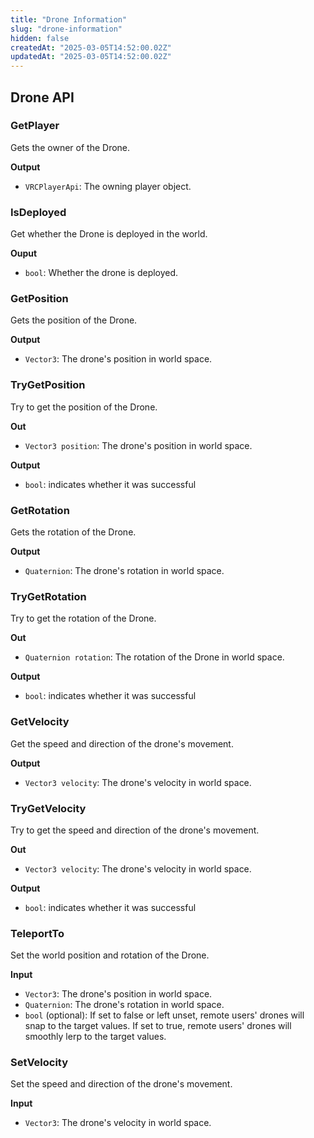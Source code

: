 ```yaml
---
title: "Drone Information"
slug: "drone-information"
hidden: false
createdAt: "2025-03-05T14:52:00.02Z"
updatedAt: "2025-03-05T14:52:00.02Z"
---
```

## Drone API

### GetPlayer

Gets the owner of the Drone.

**Output**
- `VRCPlayerApi`: The owning player object.  

### IsDeployed

Get whether the Drone is deployed in the world.

**Ouput**
- `bool`: Whether the drone is deployed.

### GetPosition

Gets the position of the Drone.

**Output**
- `Vector3`: The drone's position in world space.  

### TryGetPosition

Try to get the position of the Drone.

**Out**
- `Vector3 position`: The drone's position in world space.

**Output**
- `bool`: indicates whether it was successful

### GetRotation

Gets the rotation of the Drone.

**Output**
- `Quaternion`: The drone's rotation in world space.  

### TryGetRotation

Try to get the rotation of the Drone.

**Out**
- `Quaternion rotation`: The rotation of the Drone in world space.

**Output**
- `bool`: indicates whether it was successful

### GetVelocity

Get the speed and direction of the drone's movement.

**Output**
- `Vector3 velocity`: The drone's velocity in world space.  

### TryGetVelocity

Try to get the speed and direction of the drone's movement.

**Out**
- `Vector3 velocity`: The drone's velocity in world space.

**Output**
- `bool`: indicates whether it was successful

### TeleportTo

Set the world position and rotation of the Drone.

**Input**
- `Vector3`: The drone's position in world space.  
- `Quaternion`: The drone's rotation in world space.  
- `bool` (optional): If set to false or left unset, remote users' drones will snap to the target values. If set to true, remote users' drones will smoothly lerp to the target values.

### SetVelocity

Set the speed and direction of the drone's movement.

**Input**
- `Vector3`: The drone's velocity in world space.  